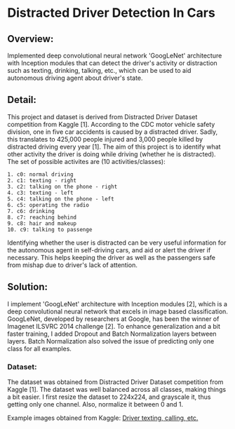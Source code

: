# Distracted Driver Detection In Cars

## Overview:
Implemented deep convolutional neural network 'GoogLeNet' architecture with Inception modules that can detect the driver's activity or distraction such as texting, drinking, talking, etc., which can be used to aid autonomous driving agent about driver's state.

## Detail:
This project and dataset is derived from Distracted Driver Dataset competition from Kaggle [1]. According to the CDC motor vehicle safety division, one in five car accidents is caused by a distracted driver. Sadly, this translates to 425,000 people injured and 3,000 people killed by distracted driving every year [1]. The aim of this project is to identify what other activity the driver is doing while driving (whether he is distracted). The set of possible activites are (10 activities/classes): 
```bashp
1. c0: normal driving
2. c1: texting - right
3. c2: talking on the phone - right
4. c3: texting - left
5. c4: talking on the phone - left
6. c5: operating the radio
7. c6: drinking
8. c7: reaching behind
9. c8: hair and makeup
10. c9: talking to passenge
```
Identifying whether the user is distracted can be very useful information for the autonomous agent in self-driving cars, and aid or alert the driver if necessary. This helps keeping the driver as well as the passengers safe from mishap due to driver's lack of attention.

## Solution:
I implement 'GoogLeNet' architecture with Inception modules [2], which is a deep convolutional neural network that excels in image based classification. GoogLeNet, developed by researchers at Google, has been the winner of Imagenet ILSVRC 2014 challenge [2]. To enhance generalization and a bit faster training, I added Dropout and Batch Normalization layers between layers. Batch Normalization also solved the issue of predicting only one class for all examples.

### Dataset:
The dataset was obtained from Distracted Driver Dataset competition from Kaggle [1]. The dataset was well balanced across all classes, making things a bit easier. I first resize the dataset to 224x224, and grayscale it, thus getting only one channel. Also, normalize it between 0 and 1.

Example images obtained from Kaggle:
[Driver texting, calling, etc.](https://kaggle2.blob.core.windows.net/competitions/kaggle/5048/media/drivers_statefarm.png)

